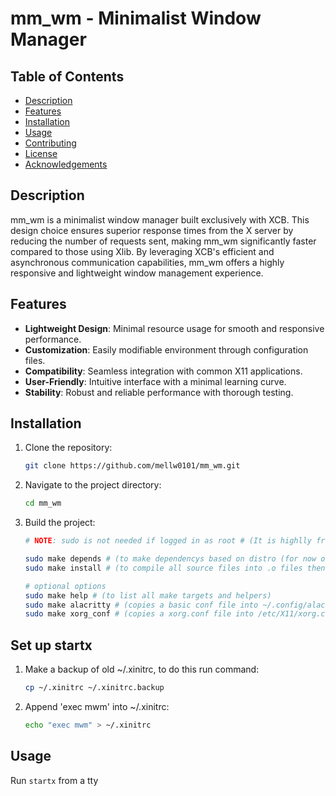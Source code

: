 # mm_wm - Minimalist Window Manager

## Table of Contents

- [Description](#description)
- [Features](#features)
- [Installation](#installation)
- [Usage](#usage)
- [Contributing](#contributing)
- [License](#license)
- [Acknowledgements](#acknowledgements)


## Description

mm_wm is a minimalist window manager built exclusively with XCB. This design choice ensures superior response times from the X server by reducing the number of requests sent, making mm_wm significantly faster compared to those using Xlib. By leveraging XCB's efficient and asynchronous communication capabilities, mm_wm offers a highly responsive and lightweight window management experience.

## Features

- **Lightweight Design**: Minimal resource usage for smooth and responsive performance.
- **Customization**: Easily modifiable environment through configuration files.
- **Compatibility**: Seamless integration with common X11 applications.
- **User-Friendly**: Intuitive interface with a minimal learning curve.
- **Stability**: Robust and reliable performance with thorough testing.

## Installation

1. Clone the repository:
    ```sh
    git clone https://github.com/mellw0101/mm_wm.git
    ```

2. Navigate to the project directory:
    ```sh
    cd mm_wm
    ```

3. Build the project:
    ```sh
    # NOTE: sudo is not needed if logged in as root # (It is highlly fround apon to run anything logged in as root (as opposed to using sudo to elivate priviliges) as this makes it very easy to get your network comprimised)
    
    sudo make depends # (to make dependencys based on distro (for now only 'apt/pacman' is supported))
    sudo make install # (to compile all source files into .o files then likes the .o files into the binary then installs mm_wm into /usr/local/bin (only run 'make' if you just want to comlile the binary without installing))

    # optional options
    sudo make help # (to list all make targets and helpers)
    sudo make alacritty # (copies a basic conf file into ~/.config/alacritty/alacritty.toml)
    sudo make xorg_conf # (copies a xorg.conf file into /etc/X11/xorg.conf)
    ```

## Set up startx

1. Make a backup of old ~/.xinitrc, to do this run command:
    ```sh
    cp ~/.xinitrc ~/.xinitrc.backup
    ```

2. Append 'exec mwm' into ~/.xinitrc:
    ```sh
    echo "exec mwm" > ~/.xinitrc
    ```

## Usage

Run ```startx``` from a tty
